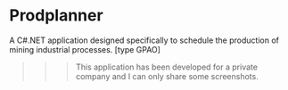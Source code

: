 # Prodplanner

A C#.NET application designed specifically to schedule the production of mining industrial processes. [type GPAO]

>>> This application has been developed for a private company and I can only share some screenshots.
